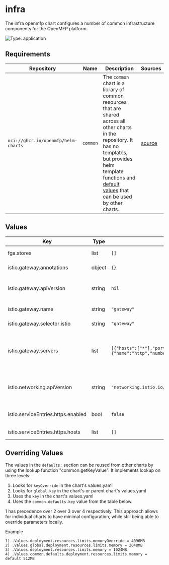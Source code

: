 # infra

The infra openmfp chart configures a number of common infrastructure components for the OpenMFP platform.

![Type: application](https://img.shields.io/badge/Type-application-informational?style=flat-square)

## Requirements

| Repository                          | Name     | Description                                                                                                                                                                                                                                                                                                 | Sources                                                                  |
| ----------------------------------- | -------- | ----------------------------------------------------------------------------------------------------------------------------------------------------------------------------------------------------------------------------------------------------------------------------------------------------------- | ------------------------------------------------------------------------ |
| `oci://ghcr.io/openmfp/helm-charts` | `common` | The `common` chart is a library of common resources that are shared across all other charts in the repository. It has no templates, but provides helm template functions and [default values](https://github.com/openmfp/helm-charts/blob/main/charts/common/values.yaml) that can be used by other charts. | [source](https://github.com/openmfp/helm-charts/tree/main/charts/common) |
## Values
| Key                                | Type   | Default                                                                    | Description                                                                                                                                          |
| ---------------------------------- | ------ | -------------------------------------------------------------------------- | ---------------------------------------------------------------------------------------------------------------------------------------------------- |
| fga.stores                         | list   | `[]`                                                                       | The list of FGA stores to be created                                                                                                                 |
| istio.gateway.annotations          | object | `{}`                                                                       | Annotations to be applied to the istio gateway                                                                                                       |
| istio.gateway.apiVersion           | string | `nil`                                                                      | The istio apiVersion of the gateway resource eg, networking.istio.io/v1, networking.istio.io/v1beta1                                                 |
| istio.gateway.name                 | string | `"gateway"`                                                                | The name of the istio gateway resource                                                                                                               |
| istio.gateway.selector.istio       | string | `"gateway"`                                                                | The istio ingress gateway selector                                                                                                                   |
| istio.gateway.servers              | list   | `[{"hosts":["*"],"port":{"name":"http","number":8080,"protocol":"HTTP"}}]` | The "servers" section of the istio gateway. By default it is configured for a local kind setup. Adjust to be a https port for productive deployments |
| istio.networking.apiVersion        | string | `"networking.istio.io/v1"`                                                 | The istio apiVersion used for networking resources in this chart eg. networking.istio.io/v1, networking.istio.io/v1beta1                             |
| istio.serviceEntries.https.enabled | bool   | `false`                                                                    | A toggle to enable the service entries for external https communication                                                                              |
| istio.serviceEntries.https.hosts   | list   | `[]`                                                                       | The list of hosts to be added to the service entry                                                                                                   |

## Overriding Values

The values in the `defaults:` section can be reused from other charts by using the lookup function "common.getKeyValue". It implements lookup on three levels:

1. Looks for `keyOverride` in the chart's values.yaml
2. Looks for `global.key` in the chart's or parent chart's values.yaml
3. Uses the `key` in the chart's values.yaml
4. Uses the `common.defaults.key` value from the table below.

1 has precedence over 2 over 3 over 4 respectively. This approach allows for individual charts to have minimal configuration, while still being able to override parameters locally.

Example
```
1) .Values.deployment.resources.limits.memoryOverride = 4096MB
2) .Values.global.deployment.resources.limits.memory = 2048MB
3) .Values.deployment.resources.limits.memory = 1024MB
4) .Values.common.defaults.deployment.resources.limits.memory = default 512MB
```
